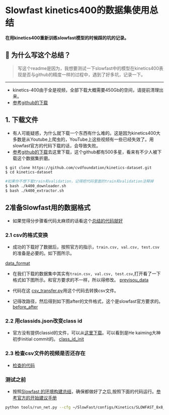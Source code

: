 <h1 align="left">Slowfast kinetics400的数据集使用总结</h1>
<p align="left">
  <strong>在用kinetics400重新训练slowfast模型的时候踩的坑的记录。</strong>
</p>

## 📝 为什么写这个总结？

> 写这个readme是因为，我想要测试一下slowfast中的模型在kinetics400表现是否与github的精度一样的过程中，遇到了好多坑，记录一下。

---


- kinetics-400由于全是视频，全部下载大概需要450Gb的空间，请提前清理出来。
- [参考github的下载](https://github.com/cvdfoundation/kinetics-dataset)
## 1️. 下载文件
- 有人可能疑惑，为什么就下载一个东西有什么难的。这是因为kinetics400大多数是从Youtube上爬虫的，YouTube上这些视频有一些已经失效了。用slowfast官方的代码下载的话，会导致失败。
- [参考github的下载](https://github.com/cvdfoundation/kinetics-dataset)去这里下载，这个github都有500多星，看来有不少人被下载这个数据集折磨。
```bash
$ git clone https://github.com/cvdfoundation/kinetics-dataset.git 
$ cd kinetics-dataset

#如果你不想下载train和validation，记得把代码里面的train和validation注释掉
$ bash ./k400_downloader.sh
$ bash ./k400_extractor.sh
```

## 2准备Slowfast用的数据格式
- 如果觉得分步骤看代码太麻烦的话看这个[总结的代码就好](./source_code/Slowfast_kinetics-400/kinetics_data_processing.py)
### 2.1 csv的格式变换
- 成功的下载好了数据后，按照官方的指示，```train.csv, val.csv, test.csv```的准备是必要的。如下图所示。

[data_format](./picture/Slowfast_kinetics-400/data_format.png)


- 在我们下载的数据集中其实有```train.csv, val.csv, test.csv```,打开看了一下格式如下图所示。和官方要求的不一样，所以得修改。
[previsou_data](./picture/Slowfast_kinetics-400/previsou_data.png)


- 代码在这 [csv_transfer.py](./source_code/Slowfast_kinetics-400/csv_transfer.py)用这个代码去转换csv文件。

- 记得改路径，然后得到如下图after的文件格式，这个是slowfast官方要求的。
[before_after](./picture/Slowfast_kinetics-400/before_after.png)


### 2.2 用classids.json改变class id

- 官方没有提供classid的文件，可以从[这里下载](https://github.com/facebookresearch/video-nonlocal-net/blob/main/process_data/kinetics/classids.json)。可以看到是He kaiming大神初步initial commit的。
[class_id_init](./picture/Slowfast_kinetics-400/class_id_init.png)

### 2.3 检查csv文件的视频是否还存在
- [检查的代码](./source_code/Slowfast_kinetics-400/check_is_exist.py)

### 测试之前
- 按照[Slowfast 的环境构建总结](https://github.com/Leozyc-waseda/TechMemoirsOfLeo/blob/main/slowfast_install_2023_leo.md)，确保都做好了之后,按照下面的代码运行。[参考官方的开始建议手册](https://github.com/facebookresearch/SlowFast/blob/main/GETTING_STARTED.md)

```bash
python tools/run_net.py --cfg ~/SlowFast/configs/Kinetics/SLOWFAST_8x8_R50.yaml --opts DATA.PATH_TO_DATA_DIR ~/kinetics-dataset/k400/test/ TEST.CHECKPOINT_FILE_PATH ~/PySlowFast_Model_Zoo/SLOWFAST_8x8_R50.pkl TRAIN.ENABLE False TEST.ENABLE True TEST.CHECKPOINT_TYPE caffe2  DATA_LOADER.NUM_WORKERS 2

```